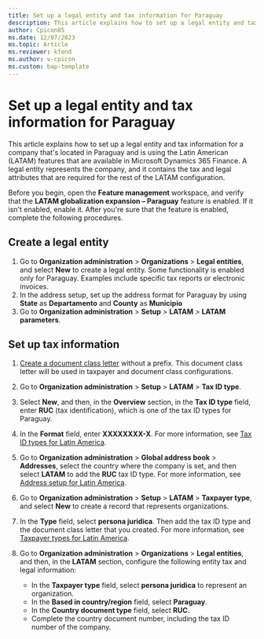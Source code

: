 ```yaml
---
title: Set up a legal entity and tax information for Paraguay
description: This article explains how to set up a legal entity and tax information for a company in Paraguay.
author: Cpicon85
ms.date: 12/07/2023
ms.topic: Article
ms.reviewer: kfend
ms.author: v-cpicon
ms.custom: bap-template
---
```


# Set up a legal entity and tax information for Paraguay


This article explains how to set up a legal entity and tax information for a company that's located in Paraguay and is using the Latin American (LATAM) features that are available in Microsoft Dynamics 365 Finance. A legal entity represents the company, and it contains the tax and legal attributes that are required for the rest of the LATAM configuration.

Before you begin, open the **Feature management** workspace, and verify that the **LATAM globalization expansion – Paraguay** feature is enabled. If it isn't enabled, enable it. After you're sure that the feature is enabled, complete the following procedures.

## Create a legal entity

1. Go to **Organization administration** \> **Organizations** \> **Legal entities**, and select **New** to create a legal entity. Some functionality is enabled only for Paraguay. Examples include specific tax reports or electronic invoices.
2. In the address setup, set up the address format for Paraguay by using **State** as **Departamento** and **County** as **Municipio**
3. Go to **Organization administration** \> **Setup** \> **LATAM** \> **LATAM parameters**.

## Set up tax information

1. [Create a document class letter](ltm-core-document-class-letter.md) without a prefix. This document class letter will be used in taxpayer and document class configurations.
2. Go to **Organization administration** \> **Setup** \> **LATAM** \> **Tax ID type**.
3. Select **New**, and then, in the **Overview** section, in the **Tax ID type** field, enter **RUC** (tax identification), which is one of the tax ID types for Paraguay.
4. In the **Format** field, enter **XXXXXXXX-X**. For more information, see [Tax ID types for Latin America](ltm-core-tax-id-type.md).
5. Go to **Organization administration** \> **Global address book** \> **Addresses**, select the country where the company is set, and then select **LATAM** to add the **RUC** tax ID type. For more information, see [Address setup for Latin America](ltm-core-address-setup.md).
6. Go to **Organization administration** \> **Setup** \> **LATAM** \> **Taxpayer type**, and select **New** to create a record that represents organizations.
7. In the **Type** field, select **persona juridica**. Then add the tax ID type and the document class letter that you created. For more information, see [Taxpayer types for Latin America](ltm-core-taxpayer-type.md).
8. Go to **Organization administration** \> **Organizations** \> **Legal entities**, and then, in the **LATAM** section, configure the following entity tax and legal information:

    - In the **Taxpayer type** field, select **persona juridica** to represent an organization.
    - In the **Based in country/region** field, select **Paraguay**.
    - In the **Country document type** field, select **RUC**.
    - Complete the country document number, including the tax ID number of the company.
    
